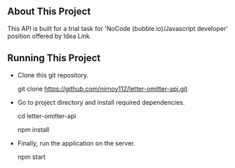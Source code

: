 ## About This Project

This API is built for a trial task for 'NoCode (bubble.io)/Javascript developer' position offered by Idea Link.


## Running This Project

-   Clone this git repository.

    git clone https://github.com/nirnoy112/letter-omitter-api.git

-   Go to project directory and install required dependencies.

    cd letter-omitter-api

    npm install

-   Finally, run the application on the server.

    npm start